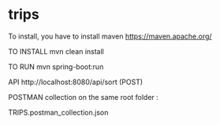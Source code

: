 # trips

To install, you have to install maven
https://maven.apache.org/

TO INSTALL
mvn clean install

TO RUN
mvn spring-boot:run

API
http://localhost:8080/api/sort (POST)

POSTMAN collection on the same root folder :

TRIPS.postman_collection.json
